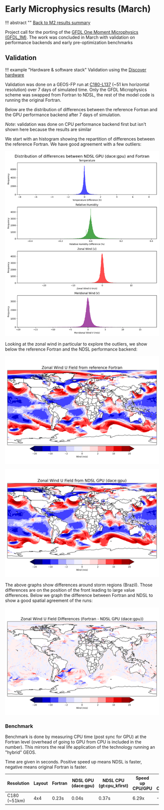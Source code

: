 # Early Microphysics results (March)

!!! abstract ""
    [Back to M2 results summary](summary.md)

Project call for the porting of the [GFDL One Moment Microphysics (GFDL_1M)](../../../GEOS/components/moist/GFDL_1M.md). The work was concluded in March with validation on performance backends and early pre-optimization benchmarks

## Validation

!!! example "Hardware & software stack"
    Validation using the [Discover hardware](./summary.md#hardware)

Validation was done on a GEOS-FP run at [C180-L137](https://geos-esm.github.io/SMT-Nebulae/GEOS/) (~51 km horizontal resolution) over 7 days of simulated time. Only the GFDL Microphysics scheme was swapped from Fortran to NDSL, the rest of the model code is running the original Fortran.

Below are the distribution of differences between the reference Fortran and the GPU performance backend after 7 days of simulation.

_Note_: validation was done on CPU performance backend first but isn't shown here because the results are similar

We start with an histogram showing the repartition of differences between the reference Fortran. We have good agreement with a few outliers:

![Histograms of diagnostic variables differences](../img/25M3_GFDL__hist__dacegpu_v_Fortran__sfc.png)

Looking at the zonal wind in particular to explore the outliers, we show below the reference Fortran and the NDSL performance backend:

![Zonal Wind U Field - Reference Fortran](../img/25M3_GFDL__U_fortran_world.png)

![Zonal Wind U Field - NDSL GPU (dace:gpu)](../img/25M3_GFDL__U_dacegpu_world.png)

The above graphs show differences around storm regions (Brazil). Those differences are on the position of the front leading to large value differences. Below we graph the difference between Fortran and NDSL to show a good spatial agreement of the runs:

![Zonal Wind U Field - NDSL GPU (dace:gpu)](../img/25M3_GFDL__U_diff_world.png)

### Benchmark

Benchmark is done by measuring CPU time (post sync for GPU) at the Fortran level (overhead of going to GPU from CPU is included in the number). This mirrors the real life application of the technology running an "hybrid" GEOS.

Time are given in seconds. Positive speed up means NDSL is faster, negative means original Fortran is faster.

| Resolution   | Layout | Fortran | NDSL GPU (dace:gpu) | NDSL CPU (gt:cpu_kfirst) | Speed up CPU/GPU | Speed up CPU/CPU |
| ----------   | ------ | ------- | ------------------- | ------------------------ | ---------------- | ---------------- |
| C180 (~51km) | 4x4    | 0.23s   | 0.04s               | 0.37s                    | 6.29x            | -1.62x           |
